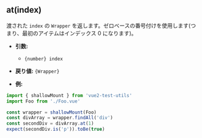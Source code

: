 ## at(index)

渡された `index` の `Wrapper` を返します。ゼロベースの番号付けを使用します(つまり、最初のアイテムはインデックス 0 になります)。

- **引数:**

  - `{number} index`

- **戻り値:** `{Wrapper}`

- **例:**

```js
import { shallowMount } from 'vue2-test-utils'
import Foo from './Foo.vue'

const wrapper = shallowMount(Foo)
const divArray = wrapper.findAll('div')
const secondDiv = divArray.at(1)
expect(secondDiv.is('p')).toBe(true)
```
